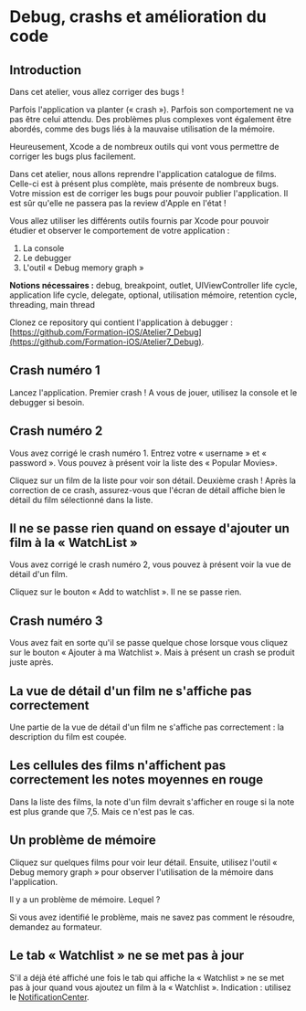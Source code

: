 # Debug, crashs et amélioration du code

## Introduction

Dans cet atelier, vous allez corriger des bugs !

Parfois l'application va planter (« crash »). Parfois son comportement ne va pas être celui attendu.
Des problèmes plus complexes vont également être abordés, comme des bugs liés à la mauvaise utilisation de la mémoire.

Heureusement, Xcode a de nombreux outils qui vont vous permettre de corriger les bugs plus facilement.

Dans cet atelier, nous allons reprendre l'application catalogue de films. Celle-ci est à présent plus complète, mais présente de nombreux bugs.
Votre mission est de corriger les bugs pour pouvoir publier l'application. Il est sûr qu'elle ne passera pas la review d'Apple en l'état ! 

Vous allez utiliser les différents outils fournis par Xcode pour pouvoir étudier et observer le comportement de votre application :
1. La console
2. Le debugger
3. L'outil « Debug memory graph »

**Notions nécessaires :** debug, breakpoint, outlet, UIViewController life cycle, application life cycle,
delegate, optional, utilisation mémoire, retention cycle, threading, main thread

Clonez ce repository qui contient l'application à debugger : [https://github.com/Formation-iOS/Atelier7_Debug](https://github.com/Formation-iOS/Atelier7_Debug).

## Crash numéro 1

Lancez l'application. Premier crash !
A vous de jouer, utilisez la console et le debugger si besoin.

## Crash numéro 2

Vous avez corrigé le crash numéro 1. Entrez votre « username » et « password ».
Vous pouvez à présent voir la liste des « Popular Movies».

Cliquez sur un film de la liste pour voir son détail. Deuxième crash !
Après la correction de ce crash, assurez-vous que l'écran de détail affiche bien le détail du film sélectionné dans la liste.

## Il ne se passe rien quand on essaye d'ajouter un film à la « WatchList »

Vous avez corrigé le crash numéro 2, vous pouvez à présent voir la vue de détail d'un film.

Cliquez sur le bouton « Add to watchlist ». Il ne se passe rien.

## Crash numéro 3

Vous avez fait en sorte qu'il se passe quelque chose lorsque vous cliquez sur le bouton « Ajouter à ma Watchlist ».
Mais à présent un crash se produit juste après.

## La vue de détail d'un film ne s'affiche pas correctement

Une partie de la vue de détail d'un film ne s'affiche pas correctement : la description du film est coupée.

## Les cellules des films n'affichent pas correctement les notes moyennes en rouge

Dans la liste des films, la note d'un film devrait s'afficher en rouge si la note est plus grande que 7,5. Mais ce n'est pas le cas.

## Un problème de mémoire

Cliquez sur quelques films pour voir leur détail.
Ensuite, utilisez l'outil « Debug memory graph » pour observer l'utilisation de la mémoire dans l'application.

Il y a un problème de mémoire. Lequel ?

Si vous avez identifié le problème, mais ne savez pas comment le résoudre, demandez au formateur.

## Le tab « Watchlist » ne se met pas à jour

S'il a déjà été affiché une fois le tab qui affiche la « Watchlist » ne se met pas à jour quand vous ajoutez un film à la « Watchlist ».
Indication : utilisez le [NotificationCenter](https://developer.apple.com/documentation/foundation/nsnotificationcenter).

